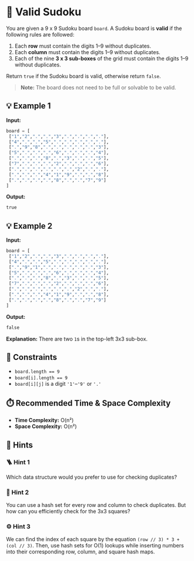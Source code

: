 # 🧩 Valid Sudoku

You are given a 9 x 9 Sudoku board `board`.
A Sudoku board is **valid** if the following rules are followed:

1. Each **row** must contain the digits 1–9 without duplicates.
2. Each **column** must contain the digits 1–9 without duplicates.
3. Each of the nine **3 x 3 sub-boxes** of the grid must contain the digits 1–9 without duplicates.

Return `true` if the Sudoku board is valid, otherwise return `false`.

> **Note:** The board does not need to be full or solvable to be valid.

## 💡 Example 1

**Input:**

```python
board = [
 ["1","2",".",".","3",".",".",".","."],
 ["4",".",".","5",".",".",".",".","."],
 [".","9","8",".",".",".",".",".","3"],
 ["5",".",".",".","6",".",".",".","4"],
 [".",".",".","8",".","3",".",".","5"],
 ["7",".",".",".","2",".",".",".","6"],
 [".",".",".",".",".",".","2",".","."],
 [".",".",".","4","1","9",".",".","8"],
 [".",".",".",".","8",".",".","7","9"]
]
```

**Output:**

```python
true
```

## 💡 Example 2

**Input:**

```python
board = [
 ["1","2",".",".","3",".",".",".","."],
 ["4",".",".","5",".",".",".",".","."],
 [".","9","1",".",".",".",".",".","3"],
 ["5",".",".",".","6",".",".",".","4"],
 [".",".",".","8",".","3",".",".","5"],
 ["7",".",".",".","2",".",".",".","6"],
 [".",".",".",".",".",".","2",".","."],
 [".",".",".","4","1","9",".",".","8"],
 [".",".",".",".","8",".",".","7","9"]
]
```

**Output:**

```python
false
```

**Explanation:**
There are two `1`s in the top-left 3x3 sub-box.

## 📏 Constraints

* `board.length == 9`
* `board[i].length == 9`
* `board[i][j]` is a digit `'1'`–`'9'` or `'.'`

## ⏱️ Recommended Time & Space Complexity

* **Time Complexity:** O(n²)
* **Space Complexity:** O(n²)

## 🧠 Hints

### 🪜 Hint 1

Which data structure would you prefer to use for checking duplicates?

### 🧩 Hint 2

You can use a hash set for every row and column to check duplicates.
But how can you efficiently check for the 3x3 squares?

### ⚙️ Hint 3

We can find the index of each square by the equation `(row // 3) * 3 + (col // 3)`.
Then, use hash sets for O(1) lookups while inserting numbers into their corresponding row, column, and square hash maps.
